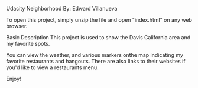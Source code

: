 Udacity Neighborhood
By: Edward Villanueva

To open this project, simply unzip the file and open "index.html" on any web browser.

Basic Description
This project is used to show the Davis California area and my favorite spots.

You can view the weather, and various markers onthe map indicating my favorite restaurants and hangouts. There are also links to their websites if you'd like to view a restaurants menu.

Enjoy!